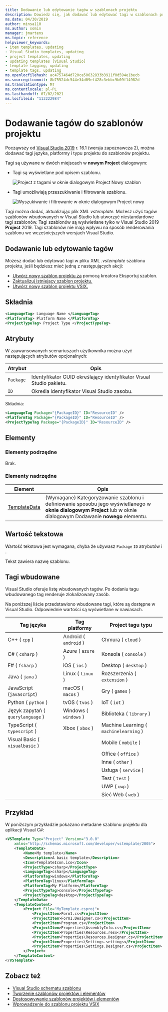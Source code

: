 ```yaml
---
title: Dodawanie lub edytowanie tagów w szablonach projektu
description: Dowiedz się, jak dodawać lub edytować tagi w szablonach projektów w Visual Studio.
ms.date: 04/30/2019
author: minsa110
ms.author: somin
manager: jmartens
ms.topic: reference
helpviewer_keywords:
- item templates, updating
- Visual Studio templates, updating
- project templates, updating
- updating templates [Visual Studio]
- template tagging, updating
- template tags, updating
ms.openlocfilehash: ac4757464d720ca50632833b3911f0d594e1becb
ms.sourcegitcommit: 8b75524dc544e34d09ef428c3ebbc9b09f14982d
ms.translationtype: MT
ms.contentlocale: pl-PL
ms.lasthandoff: 07/02/2021
ms.locfileid: "113222984"
---
```

# <a name="add-tags-to-project-templates"></a>Dodawanie tagów do szablonów projektu

Począwszy od [Visual Studio 2019](https://visualstudio.microsoft.com/downloads/) r. 16.1 (wersja zapoznawcza 2), można dodawać tagi języka, platformy i typu projektu do szablonów projektu. 

Tagi są używane w dwóch miejscach w **nowym Project** dialogowym:

- Tagi są wyświetlane pod opisem szablonu.

   ![Project z tagami w oknie dialogowym Project Nowy szablon](media/npd-item-with-template-tags.png)

- Tagi umożliwiają przeszukiwanie i filtrowanie szablonu.

   ![Wyszukiwanie i filtrowanie w oknie dialogowym Project nowy](media/npd-search-and-filter.png)

Tagi można dodać, aktualizując plik XML *vstemplate.* Możesz użyć tagów szablonów wbudowanych w Visual Studio lub utworzyć niestandardowe tagi szablonów. Tagi szablonów są wyświetlane tylko w Visual Studio 2019 **Project** 2019. Tagi szablonów nie mają wpływu na sposób renderowania szablonu we wcześniejszych wersjach Visual Studio.

## <a name="add-or-edit-tags"></a>Dodawanie lub edytowanie tagów

Możesz dodać lub edytować tagi w pliku XML *.vstemplate* szablonu projektu, jeśli będziesz mieć jedną z następujących akcji:

* [Utwórz nowy szablon projektu za](how-to-create-project-templates.md) pomocą kreatora Eksportuj szablon.
* [Zaktualizuj istniejący szablon projektu.](how-to-update-existing-templates.md)
* [Utwórz nowy szablon projektu VSIX.](../extensibility/getting-started-with-the-vsix-project-template.md)

## <a name="syntax"></a>Składnia

```xml
<LanguageTag> Language Name </LanguageTag>
<PlatformTag> Platform Name </PlatformTag>
<ProjectTypeTag> Project Type </ProjectTypeTag>
```

## <a name="attributes"></a>Atrybuty

W zaawansowanych scenariuszach użytkownika można użyć następujących atrybutów opcjonalnych:

|Atrybut|Opis|
|---------------|-----------------|
|`Package`|Identyfikator GUID określający identyfikator Visual Studio pakietu.|
|`ID`|Określa identyfikator Visual Studio zasobu.|

Składnia:

```xml
<LanguageTag Package="{PackageID}" ID="ResourceID" />
<PlatformTag Package="{PackageID}" ID="ResourceID" />
<ProjectTypeTag Package="{PackageID}" ID="ResourceID" />
```

## <a name="elements"></a>Elementy

### <a name="child-elements"></a>Elementy podrzędne

Brak.

### <a name="parent-elements"></a>Elementy nadrzędne

|Element|Opis|
|-------------|-----------------|
|[TemplateData](../extensibility/templatedata-element-visual-studio-templates.md)|(Wymagane) Kategoryzowanie szablonu i definiowanie sposobu jego wyświetlanego w **oknie dialogowym Project** lub w oknie dialogowym Dodawanie **nowego** elementu.|

## <a name="text-value"></a>Wartość tekstowa

Wartość tekstowa jest wymagana, chyba że używasz `Package` `ID` atrybutów i .

Tekst zawiera nazwę szablonu.

## <a name="built-in-tags"></a>Tagi wbudowane

Visual Studio oferuje listę wbudowanych tagów. Po dodaniu tagu wbudowanego tag renderuje zlokalizowany zasób. 

Na poniższej liście przedstawiono wbudowane tagi, które są dostępne w Visual Studio. Odpowiednie wartości są wyświetlane w nawiasach.

| Tag języka | Tag platformy | Project tagu typu |
| -- | -- | -- |
| C++ ( `cpp` ) | Android ( `android` ) | Chmura ( `cloud` ) |
| C# ( `csharp` ) | Azure ( `azure` ) | Konsola ( `console` ) |
| F# ( `fsharp` ) | iOS ( `ios` ) | Desktop ( `desktop` ) |
| Java ( `java` ) | Linux ( `linux` ) | Rozszerzenia ( `extension` ) |
| JavaScript (`javascript`) | macOS ( `macos` ) | Gry ( `games` ) |
| Python ( `python` ) | tvOS ( `tvos` ) | IoT ( `iot` ) |
| Język zapytań ( `querylanguage` ) | Windows ( `windows` ) | Biblioteka ( `library` ) |
| TypeScript ( `typescript` ) | Xbox ( `xbox` ) | Machine Learning ( `machinelearning` ) |
| Visual Basic ( `visualbasic` ) | | Mobile ( `mobile` ) |
| | | Office ( `office` ) |
| | | Inne ( `other` ) |
| | | Usługa ( `service` ) |
| | | Test ( `test` ) |
| | | UWP ( `uwp` ) |
| | | Sieć Web ( `web` ) |

## <a name="example"></a>Przykład

W poniższym przykładzie pokazano metadane szablonu projektu dla aplikacji Visual C#:

```xml
<VSTemplate Type="Project" Version="3.0.0"
    xmlns="http://schemas.microsoft.com/developer/vstemplate/2005">
    <TemplateData>
        <Name>My template</Name>
        <Description>A basic template</Description>
        <Icon>TemplateIcon.ico</Icon>
        <ProjectType>csharp</ProjectType>
        <LanguageTag>csharp</LanguageTag>
        <PlatformTag>windows</PlatformTag>
        <PlatformTag>linux</PlatformTag>
        <PlatformTag>My Platform</PlatformTag>
        <ProjectTypeTag>console</ProjectTypeTag>
        <ProjectTypeTag>desktop</ProjectTypeTag>
    </TemplateData>
    <TemplateContent>
        <Project File="MyTemplate.csproj">
            <ProjectItem>Form1.cs<ProjectItem>
            <ProjectItem>Form1.Designer.cs</ProjectItem>
            <ProjectItem>Program.cs</ProjectItem>
            <ProjectItem>Properties\AssemblyInfo.cs</ProjectItem>
            <ProjectItem>Properties\Resources.resx</ProjectItem>
            <ProjectItem>Properties\Resources.Designer.cs</ProjectItem>
            <ProjectItem>Properties\Settings.settings</ProjectItem>
            <ProjectItem>Properties\Settings.Designer.cs</ProjectItem>
        </Project>
    </TemplateContent>
</VSTemplate>
```

## <a name="see-also"></a>Zobacz też

- [Visual Studio schematu szablonu](../extensibility/visual-studio-template-schema-reference.md)
- [Tworzenie szablonów projektów i elementów](creating-project-and-item-templates.md)
- [Dostosowywanie szablonów projektów i elementów](customizing-project-and-item-templates.md)
- [Wprowadzenie do szablonu projektu VSIX](../extensibility/getting-started-with-the-vsix-project-template.md)
